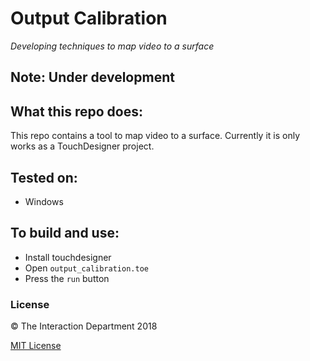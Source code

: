 # Output Calibration
*Developing techniques to map video to a surface*

## Note: Under development

## What this repo does:
This repo contains a tool to map video to a surface.
Currently it is only works as a TouchDesigner project.

## Tested on:
- Windows

## To build and use:
- Install touchdesigner
- Open `output_calibration.toe`
- Press the `run` button

### License

:copyright: The Interaction Department 2018

[MIT License](http://en.wikipedia.org/wiki/MIT_License)
